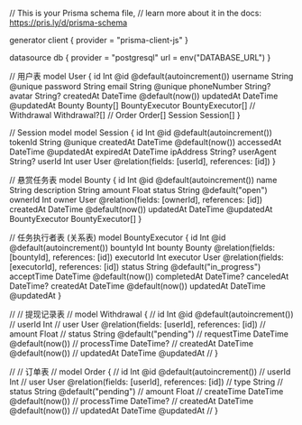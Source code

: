 // This is your Prisma schema file,
// learn more about it in the docs: https://pris.ly/d/prisma-schema

generator client {
  provider = "prisma-client-js"
}

datasource db {
  provider = "postgresql"
  url      = env("DATABASE_URL")
}

// 用户表
model User {
  id             Int              @id @default(autoincrement())
  username       String           @unique
  password       String
  email          String           @unique
  phoneNumber    String?
  avatar         String?
  createdAt      DateTime         @default(now())
  updatedAt      DateTime         @updatedAt
  Bounty         Bounty[]
  BountyExecutor BountyExecutor[]
  // Withdrawal     Withdrawal?[]
  // Order          Order[]
  Session        Session[]
}

// Session model
model Session {
  id         Int      @id @default(autoincrement())
  tokenId    String   @unique
  createdAt  DateTime @default(now())
  accessedAt DateTime @updatedAt
  expiredAt  DateTime
  ipAddress  String?
  userAgent  String?
  userId     Int
  user       User     @relation(fields: [userId], references: [id])
}

// 悬赏任务表
model Bounty {
  id             Int              @id @default(autoincrement())
  name           String
  description    String
  amount         Float
  status         String           @default("open")
  ownerId        Int
  owner          User             @relation(fields: [ownerId], references: [id])
  createdAt      DateTime         @default(now())
  updatedAt      DateTime         @updatedAt
  BountyExecutor BountyExecutor[]
}

// 任务执行者表 (关系表)
model BountyExecutor {
  id          Int       @id @default(autoincrement())
  bountyId    Int
  bounty      Bounty    @relation(fields: [bountyId], references: [id])
  executorId  Int
  executor    User      @relation(fields: [executorId], references: [id])
  status      String    @default("in_progress")
  acceptTime  DateTime  @default(now())
  completedAt DateTime?
  canceledAt  DateTime?
  createdAt   DateTime  @default(now())
  updatedAt   DateTime  @updatedAt
}

// // 提现记录表
// model Withdrawal {
//   id          Int       @id @default(autoincrement())
//   userId      Int
//   user        User      @relation(fields: [userId], references: [id])
//   amount      Float
//   status      String    @default("pending")
//   requestTime DateTime  @default(now())
//   processTime DateTime?
//   createdAt   DateTime  @default(now())
//   updatedAt   DateTime  @updatedAt
// }

// // 订单表
// model Order {
//   id          Int       @id @default(autoincrement())
//   userId      Int
//   user        User      @relation(fields: [userId], references: [id])
//   type        String
//   status      String    @default("pending")
//   amount      Float
//   createTime  DateTime  @default(now())
//   processTime DateTime?
//   createdAt   DateTime  @default(now())
//   updatedAt   DateTime  @updatedAt
// }
